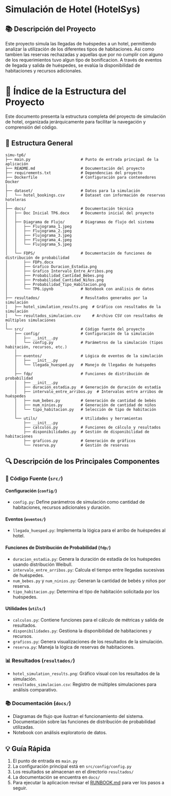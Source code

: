# Simulación de Hotel (HotelSys)

## 📚 Descripción del Proyecto
Este proyecto simula las llegadas de huéspedes a un hotel, permitiendo analizar la utilización de los diferentes tipos de habitaciones. Asi como tambien las reservas rechazadas y aquellas que por no cumplir con alguno de los requerimientos tuvo algun tipo de bonificacion. A través de eventos de llegada y salida de huéspedes, se evalúa la disponibilidad de habitaciones y recursos adicionales.

# 📑 Índice de la Estructura del Proyecto

Este documento presenta la estructura completa del proyecto de simulación de hotel, organizada jerárquicamente para facilitar la navegación y comprensión del código.

## 📂 Estructura General

```
simu-tp6/
├── main.py                      # Punto de entrada principal de la aplicación
├── README.md                    # Documentación del proyecto
├── requirements.txt             # Dependencias del proyecto
├── Dockerfile                   # Configuración para contenedores Docker
│
├── dataset/                     # Datos para la simulación
│   └── hotel_bookings.csv       # Dataset con información de reservas hoteleras
│
├── docs/                        # Documentación técnica
│   ├── Doc Inicial TP6.docx     # Documento inicial del proyecto
│   │
│   ├── Diagrama de Flujo/       # Diagramas de flujo del sistema
│   │   ├── Flujograma_1.jpeg
│   │   ├── Flujograma_2.jpeg
│   │   ├── Flujograma_3.jpeg
│   │   ├── Flujograma_4.jpeg
│   │   └── Flujograma_5.jpeg
│   │
│   └── FDPS/                    # Documentación de funciones de distribución de probabilidad
│       ├── FDPs.docx
│       ├── Grafico Duracion_Estadia.png
│       ├── Grafico Intervalo_Entre_Arribos.png
│       ├── Probabilidad_Cantidad_Bebes.png
│       ├── Probabilidad_Cantidad_Niños.png
│       ├── Probabilidad_Tipo_Habitacion.png
│       └── TP6.ipynb            # Notebook con análisis de datos
│
├── resultados/                  # Resultados generados por la simulación
│   ├── hotel_simulation_results.png  # Gráfico con resultados de la simulación
│   └── resultados_simulacion.csv     # Archivo CSV con resultados de múltiples simulaciones
│
└── src/                         # Código fuente del proyecto
    ├── config/                  # Configuración de la simulación
    │   ├── __init__.py
    │   └── config.py            # Parámetros de la simulación (tipos habitación, recursos, etc.)
    │
    ├── eventos/                 # Lógica de eventos de la simulación
    │   ├── __init__.py
    │   └── llegada_huesped.py   # Manejo de llegadas de huéspedes
    │
    ├── fdp/                     # Funciones de distribución de probabilidad
    │   ├── __init__.py
    │   ├── duracion_estadia.py  # Generación de duración de estadía
    │   ├── intervalo_entre_arribos.py  # Intervalos entre arribos de huéspedes
    │   ├── num_bebes.py         # Generación de cantidad de bebés
    │   ├── num_ninios.py        # Generación de cantidad de niños
    │   └── tipo_habitacion.py   # Selección de tipo de habitación
    │
    └── utils/                   # Utilidades y herramientas
        ├── __init__.py
        ├── calculos.py          # Funciones de cálculo y resultados
        ├── disponibilidades.py  # Gestión de disponibilidad de habitaciones
        ├── graficos.py          # Generación de gráficos
        └── reserva.py           # Gestión de reservas
```

## 🔍 Descripción de los Principales Componentes

### 📌 Código Fuente (`src/`)

#### Configuración (`config/`)
- `config.py`: Define parámetros de simulación como cantidad de habitaciones, recursos adicionales y duración.

#### Eventos (`eventos/`)
- `llegada_huesped.py`: Implementa la lógica para el arribo de huéspedes al hotel.

#### Funciones de Distribución de Probabilidad (`fdp/`)
- `duracion_estadia.py`: Genera la duración de estadía de los huéspedes usando distribución Weibull.
- `intervalo_entre_arribos.py`: Calcula el tiempo entre llegadas sucesivas de huéspedes.
- `num_bebes.py` y `num_ninios.py`: Generan la cantidad de bebés y niños por reserva.
- `tipo_habitacion.py`: Determina el tipo de habitación solicitada por los huéspedes.

#### Utilidades (`utils/`)
- `calculos.py`: Contiene funciones para el cálculo de métricas y salida de resultados.
- `disponibilidades.py`: Gestiona la disponibilidad de habitaciones y recursos.
- `graficos.py`: Genera visualizaciones de los resultados de la simulación.
- `reserva.py`: Maneja la lógica de reservas de habitaciones.

### 📊 Resultados (`resultados/`)
- `hotel_simulation_results.png`: Gráfico visual con los resultados de la simulación.
- `resultados_simulacion.csv`: Registro de múltiples simulaciones para análisis comparativo.

### 📚 Documentación (`docs/`)
- Diagramas de flujo que ilustran el funcionamiento del sistema.
- Documentación sobre las funciones de distribución de probabilidad utilizadas.
- Notebook con análisis exploratorio de datos.

## 💡 Guía Rápida

1. El punto de entrada es `main.py`
2. La configuración principal está en `src/config/config.py`
3. Los resultados se almacenan en el directorio `resultados/`
4. La documentación se encuentra en `docs/`
5. Para ejecutar la aplicacion revisar el [RUNBOOK.md](RUNBOOK.md) para ver los pasos a seguir.
